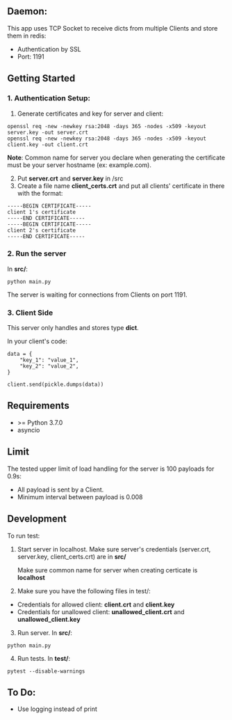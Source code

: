 ## Daemon:

This app uses TCP Socket to receive dicts from multiple Clients and store them in redis:
- Authentication by SSL
- Port: 1191


## Getting Started

### 1. Authentication Setup:

1. Generate certificates and key for server and client:
```
openssl req -new -newkey rsa:2048 -days 365 -nodes -x509 -keyout server.key -out server.crt
openssl req -new -newkey rsa:2048 -days 365 -nodes -x509 -keyout client.key -out client.crt
```

**Note**: Common name for server you declare when generating the certificate must be your server hostname (ex: example.com).

2. Put **server.crt** and **server.key** in /src
3. Create a file name **client_certs.crt** and put all clients' certificate in there with the format:

```
-----BEGIN CERTIFICATE-----
client 1's certificate
-----END CERTIFICATE-----
-----BEGIN CERTIFICATE-----
client 2's certificate
-----END CERTIFICATE-----
```

### 2. Run the server
In **src/**:

```
python main.py
```

The server is waiting for connections from Clients on port 1191.


### 3. Client Side
This server only handles and stores type **dict**.

In your client's code:
```
data = {
    "key_1": "value_1",
    "key_2": "value_2",
}

client.send(pickle.dumps(data))
```

## Requirements
- \>= Python 3.7.0
- asyncio

## Limit
The tested upper limit of load handling for the server is 100 payloads for 0.9s:
- All payload is sent by a Client.
- Minimum interval between payload is 0.008

## Development
To run test:
1. Start server in localhost. Make sure server's credentials (server.crt, server.key, client_certs.crt) are in **src/**

    Make sure common name for server when creating certicate is **localhost**

2. Make sure you have the following files in test/:
- Credentials for allowed client: **client.crt** and **client.key**
- Credentials for unallowed client: **unallowed_client.crt** and **unallowed_client.key**

3. Run server. In **src/**:
```
python main.py
```

4. Run tests. In **test/**:
```
pytest --disable-warnings
```

## To Do:
- Use logging instead of print
